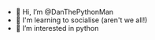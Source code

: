 - 👋 Hi, I’m @DanThePythonMan
- 🧠 I'm learning to socialise (aren't we all!)
- 👀 I’m interested in python
